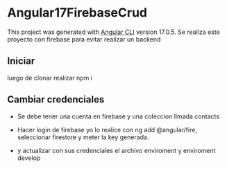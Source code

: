 # Angular17FirebaseCrud

This project was generated with [Angular CLI](https://github.com/angular/angular-cli) version 17.0.5.
Se realiza este proyecto con firebase para evitar realizar un backend

## Iniciar

luego de clonar realizar npm i

## Cambiar credenciales

- Se debe tener una cuenta en firebase y una coleccion llmada contacts
- Hacer login de firebase yo lo realice con ng add @angular/fire, seleccionar firestore y meter la key generada.

- y actualizar con sus credenciales el archivo enviroment y enviroment develop
